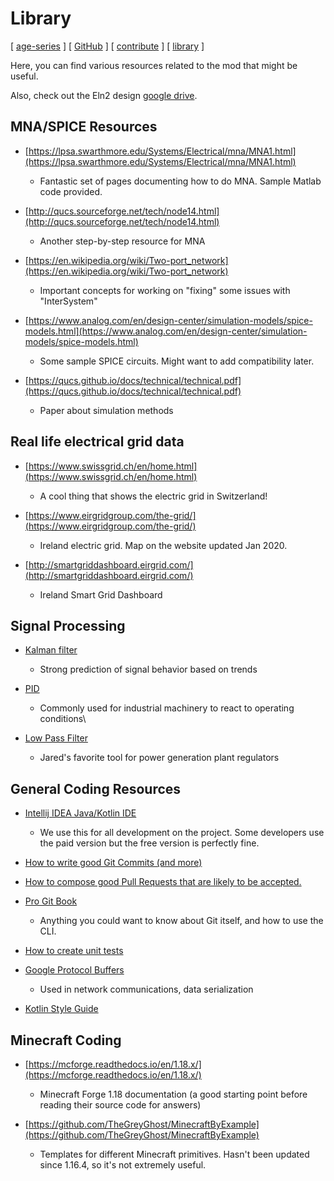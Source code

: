 # Library

[ [age-series](/) ] [ [GitHub](https://github.com/age-series) ] [ [contribute](contribute) ] [ [library](library) ]

Here, you can find various resources related to the mod that might be useful.

Also, check out the Eln2 design [google drive](https://drive.google.com/drive/folders/1rWXCEy9EQmKbeYGKnJssirRZnXX0fHkj).

## MNA/SPICE Resources

* [https://lpsa.swarthmore.edu/Systems/Electrical/mna/MNA1.html](https://lpsa.swarthmore.edu/Systems/Electrical/mna/MNA1.html)
  * Fantastic set of pages documenting how to do MNA. Sample Matlab code provided.

* [http://qucs.sourceforge.net/tech/node14.html](http://qucs.sourceforge.net/tech/node14.html)
  * Another step-by-step resource for MNA

* [https://en.wikipedia.org/wiki/Two-port_network](https://en.wikipedia.org/wiki/Two-port_network)
  * Important concepts for working on "fixing" some issues with "InterSystem"

* [https://www.analog.com/en/design-center/simulation-models/spice-models.html](https://www.analog.com/en/design-center/simulation-models/spice-models.html)
  * Some sample SPICE circuits. Might want to add compatibility later.

* [https://qucs.github.io/docs/technical/technical.pdf](https://qucs.github.io/docs/technical/technical.pdf)
  * Paper about simulation methods

## Real life electrical grid data

* [https://www.swissgrid.ch/en/home.html](https://www.swissgrid.ch/en/home.html)
  * A cool thing that shows the electric grid in Switzerland!

* [https://www.eirgridgroup.com/the-grid/](https://www.eirgridgroup.com/the-grid/)
  * Ireland electric grid. Map on the website updated Jan 2020.

* [http://smartgriddashboard.eirgrid.com/](http://smartgriddashboard.eirgrid.com/)
  * Ireland Smart Grid Dashboard

## Signal Processing

* [Kalman filter](https://en.wikipedia.org/wiki/Kalman_filter)
  * Strong prediction of signal behavior based on trends

* [PID](https://en.wikipedia.org/wiki/PID_controller)
  * Commonly used for industrial machinery to react to operating conditions\

* [Low Pass Filter](https://en.wikipedia.org/wiki/Low-pass_filter)
  * Jared's favorite tool for power generation plant regulators

## General Coding Resources

* [Intellij IDEA Java/Kotlin IDE](https://www.jetbrains.com/idea/)
  * We use this for all development on the project. Some developers use the paid version but the free version is perfectly fine.

* [How to write good Git Commits (and more)](https://chris.beams.io/posts/git-commit/)

* [How to compose good Pull Requests that are likely to be accepted.](https://www.atlassian.com/blog/git/written-unwritten-guide-pull-requests)

* [Pro Git Book](https://git-scm.com/book/en/v2)
  * Anything you could want to know about Git itself, and how to use the CLI.

* [How to create unit tests](https://www.jetbrains.com/help/idea/create-tests.html)

* [Google Protocol Buffers](https://developers.google.com/protocol-buffers)
  * Used in network communications, data serialization

* [Kotlin Style Guide](https://developer.android.com/kotlin/style-guide)

## Minecraft Coding

* [https://mcforge.readthedocs.io/en/1.18.x/](https://mcforge.readthedocs.io/en/1.18.x/)
  * Minecraft Forge 1.18 documentation (a good starting point before reading their source code for answers)

* [https://github.com/TheGreyGhost/MinecraftByExample](https://github.com/TheGreyGhost/MinecraftByExample)
  * Templates for different Minecraft primitives. Hasn't been updated since 1.16.4, so it's not extremely useful.
